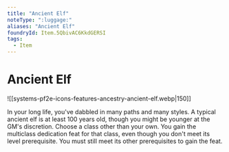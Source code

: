 ```yaml
---
title: "Ancient Elf"
noteType: ":luggage:"
aliases: "Ancient Elf"
foundryId: Item.5QbivAC6KkdGERSI
tags:
  - Item
---
```


# Ancient Elf
![[systems-pf2e-icons-features-ancestry-ancient-elf.webp|150]]

In your long life, you've dabbled in many paths and many styles. A typical ancient elf is at least 100 years old, though you might be younger at the GM's discretion. Choose a class other than your own. You gain the multiclass dedication feat for that class, even though you don't meet its level prerequisite. You must still meet its other prerequisites to gain the feat.
